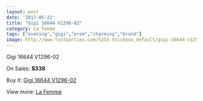 ```yaml
---
layout: post
date: '2017-05-22'
title: "Gigi 16644 V1296-02"
category: La Femme
tags: ["evening","gigi","prom","charming","brand"]
image: http://www.lustparties.com/5253-thickbox_default/gigi-16644-v1296-02.jpg
---
```

Gigi 16644 V1296-02

On Sales: **$338**
<a href="https://www.lustparties.com/en/la-femme/1743-gigi-16644-v1296-02.html"><amp-img layout="responsive" width="600" height="600" src="//www.lustparties.com/5253-thickbox_default/gigi-16644-v1296-02.jpg" alt="Gigi 16644 V1296-02 0" /></a>
<a href="https://www.lustparties.com/en/la-femme/1743-gigi-16644-v1296-02.html"><amp-img layout="responsive" width="600" height="600" src="//www.lustparties.com/5254-thickbox_default/gigi-16644-v1296-02.jpg" alt="Gigi 16644 V1296-02 1" /></a>

Buy it: [Gigi 16644 V1296-02](https://www.lustparties.com/en/la-femme/1743-gigi-16644-v1296-02.html "Gigi 16644 V1296-02")

View more: [La Femme](https://www.lustparties.com/en/4-la-femme "La Femme")